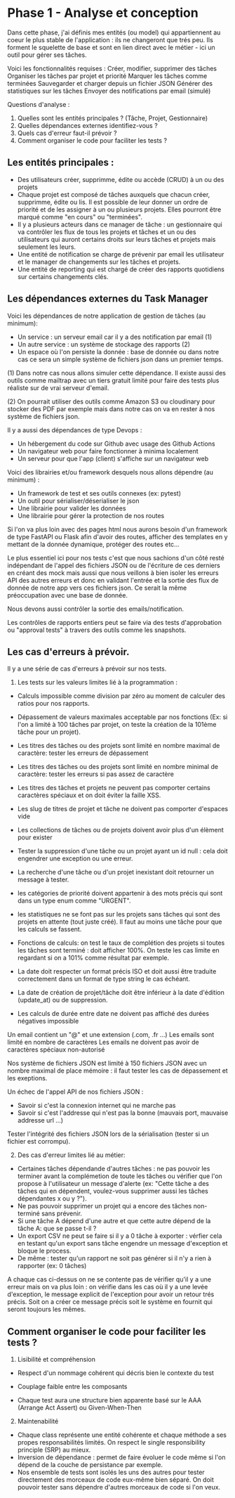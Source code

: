 # Phase 1 - Analyse et conception

Dans cette phase, j'ai définis mes entités (ou model) qui appartiennent au coeur le plus stable de l'application : ils ne changeront que trés peu. Ils forment le squelette de base et sont en lien direct avec le métier - ici un outil pour gérer ses tâches. 

Voici les fonctionnalités requises :
Créer, modifier, supprimer des tâches
Organiser les tâches par projet et priorité
Marquer les tâches comme terminées
Sauvegarder et charger depuis un fichier JSON
Générer des statistiques sur les tâches
Envoyer des notifications par email (simulé)

Questions d'analyse :
1. Quelles sont les entités principales ? (Tâche, Projet, Gestionnaire)
2. Quelles dépendances externes identifiez-vous ?
3. Quels cas d'erreur faut-il prévoir ?
4. Comment organiser le code pour faciliter les tests ?

## Les entités principales : 
- Des utilisateurs créer, supprimme, édite ou accède (CRUD) à un ou des projets
- Chaque projet est composé de tâches auxquels que chacun créer, supprimme, édite ou lis. Il est possible de leur donner un ordre de priorité et de les assigner à un ou plusieurs projets. Elles pourront être marqué comme "en cours" ou "terminées".
- Il y a plusieurs acteurs dans ce manager de tâche : un gestionnaire qui va contrôler les flux de tous les projets et tâches et un ou des utilisateurs qui auront certains droits sur leurs tâches et projets mais seulement les leurs.
- Une entité de notification se charge de prévenir par email les utilisateur et le manager de changements sur les tâches et projets.
- Une entité de reporting qui est chargé de créer des rapports quotidiens sur certains changements clés.

## Les dépendances externes du Task Manager

Voici les dépendances de notre application de gestion de tâches (au minimum): 
- Un service : un serveur email car il y a des notification par email (1)
- Un autre service : un système de stockage des rapports (2)
- Un espace où l'on persiste la donnée : base de donnée ou dans notre cas ce sera un simple système de fichiers json dans un premier temps.

(1) Dans notre cas nous allons simuler cette dépendance. Il existe aussi des outils comme mailtrap avec un tiers gratuit limité pour faire des tests plus réaliste sur de vrai serveur d'email.

(2) On pourrait utiliser des outils comme Amazon S3 ou cloudinary pour stocker des PDF par exemple mais dans notre cas on va en rester à nos système de fichiers json.

Il y a aussi des dépendances de type Devops :
- Un hébergement du code sur Github avec usage des Github Actions
- Un navigateur web pour faire fonctionner à minima localement 
- Un serveur pour que l'app (client) s'affiche sur un navigateur web

Voici des librairies et/ou framework desquels nous allons dépendre (au minimum) : 
- Un framework de test et ses outils connexes (ex: pytest)
- Un outil pour sérialiser/déserialiser le json
- Une librairie pour valider les données
- Une librairie pour gérer la protection de nos routes

Si l'on va plus loin avec des pages html nous aurons besoin d'un framework de type FastAPI ou Flask afin d'avoir des routes, afficher des templates en y mettant de la donnée dynamique, protéger des routes etc...

Le plus essentiel ici pour nos tests c'est que nous sachions d'un côté resté indépendant de l'appel des fichiers JSON ou de l'écriture de ces derniers en créant des mock mais aussi que nous veillons à bien isoler les erreurs API des autres erreurs et donc en validant l'entrée et la sortie des flux de donnée de notre app vers ces fichiers json. Ce serait la même préoccupation avec une base de donnée.

Nous devons aussi contrôler la sortie des emails/notification.

Les contrôles de rapports entiers peut se faire via des tests d'approbation ou "approval tests" à travers des outils comme les snapshots.

## Les cas d'erreurs à prévoir.

Il y a une série de cas d'erreurs à prévoir sur nos tests. 

1. Les tests sur les valeurs limites lié à la programmation :
- Calculs impossible comme division par zéro au moment de calculer des ratios pour nos rapports.
- Dépassement de valeurs maximales acceptable par nos fonctions (Ex: si l'on a limité à 100 tâches par projet, on teste la création de la 101ème tâche pour un projet).
- Les titres des tâches ou des projets sont limité en nombre maximal de caractère: tester les erreurs de dépassement 
- Les titres des tâches ou des projets sont limité en nombre minimal de caractère: tester les erreurs si pas assez de caractère
- Les titres des tâches et projets ne peuvent pas comporter certains caractères spéciaux et on doit éviter la faille XSS.
- Les slug de titres de projet et tâche ne doivent pas comporter d'espaces vide 

- Les collections de tâches ou de projets doivent avoir plus d'un élèment pour exister

- Tester la suppression d'une tâche ou un projet ayant un id null : cela doit engendrer une exception ou une erreur.

- La recherche d'une tâche ou d'un projet inexistant doit retourner un message à tester.

- les catégories de priorité doivent appartenir à des mots précis qui sont dans un type enum comme "URGENT".

- les statistiques ne se font pas sur les projets sans tâches qui sont des projets en attente (tout juste créé). Il faut au moins une tâche pour que les calculs se fassent.
- Fonctions de calculs: on test le taux de complétion des projets si toutes les tâches sont terminé : doit afficher 100%. On teste les cas limite en regardant si on a 101% comme résultat par exemple.

- La date doit respecter un format précis ISO et doit aussi être traduite correctement dans un format de type string le cas échéant.
- La date de création de projet/tâche doit être inférieur à la date d'édition (update_at) ou de suppression. 
- Les calculs de durée entre date ne doivent pas affiché des durées négatives impossible

Un email contient un "@" et une extension (.com, .fr ...)
Les emails sont limité en nombre de caractères
Les emails ne doivent pas avoir de caractères spéciaux non-autorisé

Nos système de fichiers JSON est limité à 150 fichiers JSON avec un nombre maximal de place mémoire : il faut tester les cas de dépassement et les exeptions.

Un échec de l'appel API de nos fichiers JSON : 
- Savoir si c'est la connexion internet qui ne marche pas
- Savoir si c'est l'addresse qui n'est pas la bonne (mauvais port, mauvaise addresse url ...)

Tester l'intégrité des fichiers JSON lors de la sérialisation (tester si un fichier est corrompu).

2. Des cas d'erreur limites lié au métier:
- Certaines tâches dépendande d'autres tâches : ne pas pouvoir les terminer avant la complémetion de toute les tâches ou vérifier que l'on propose à l'utilisateur un message d'alerte (ex: "Cette tâche a des tâches qui en dépendent, voulez-vous supprimer aussi les tâches dépendantes x ou y ?").
- Ne pas pouvoir supprimer un projet qui a encore des tâches non-terminé sans prévenir.
- Si une tâche A dépend d'une autre et que cette autre dépend de la tâche A: que se passe t-il ?
- Un export CSV ne peut se faire si il y a 0 tâche à exporter : vérfier cela en testant qu'un export sans tâche engendre un message d'exception et bloque le process.
- De même : tester qu'un rapport ne soit pas générer si il n'y a rien à rapporter (ex: 0 tâches)

A chaque cas ci-dessus on ne se contente pas de vérifier qu'il y a une erreur mais on va plus loin : on vérifie dans les cas où il y a une levée d'exception, le message explicit de l'exception pour avoir un retour trés précis. Soit on a créer ce message précis soit le système en fournit qui seront toujours les mêmes.

## Comment organiser le code pour faciliter les tests ?

1. Lisibilité et compréhension
- Respect d'un nommage cohérent qui décris bien le contexte du test
- Couplage faible entre les composants

- Chaque test aura une structure bien apparente basé sur le AAA (Arrange Act Assert) ou Given-When-Then 

2. Maintenabilité 
- Chaque class représente une entité cohérente et chaque méthode a ses propes responsabilités limités. On respect le single responsibility principle (SRP) au mieux.
- Inversion de dépendance : permet de faire évoluer le code même si l'on dépend de la couche de persistance par exemple.
- Nos ensemble de tests sont isolés les uns des autres pour tester directement des morceaux de code eux-même bien séparé. On doit pouvoir tester sans dépendre d'autres morceaux de code si l'on veux.

